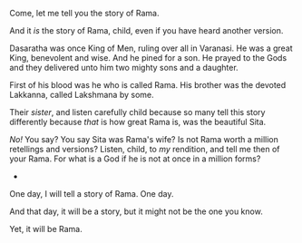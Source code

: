 Come, let me tell you the story of Rama.

And it *is* the story of Rama, child, even if you have heard another version.

Dasaratha was once King of Men, ruling over all in Varanasi. He was a great King, benevolent and wise. And he pined for a son. He prayed to the Gods and they delivered unto him two mighty sons and a daughter.

First of his blood was he who is called Rama. His brother was the devoted Lakkanna, called Lakshmana by some.

Their *sister*, and listen carefully child because so many tell this story differently because *that* is how great Rama is, was the beautiful Sita.

*No!* You say? You say Sita was Rama's wife? Is not Rama worth a million retellings and versions? Listen, child, to *my* rendition, and tell me then of your Rama. For what is a God if he is not at once in a million forms?

*

One day, I will tell a story of Rama. One day.

And that day, it will be a story, but it might not be the one you know.

Yet, it will be Rama.
